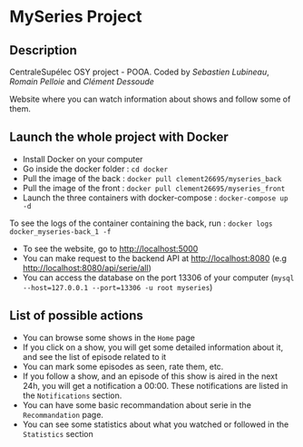 # MySeries Project

## Description

CentraleSupélec OSY project - POOA. Coded by *Sebastien Lubineau*, *Romain Pelloie* and *Clément Dessoude*

Website where you can watch information about shows and follow some of them.

## Launch the whole project with Docker

- Install Docker on your computer
- Go inside the docker folder : `cd docker`
- Pull the image of the back : `docker pull clement26695/myseries_back`
- Pull the image of the front : `docker pull clement26695/myseries_front`
- Launch the three containers with docker-compose : `docker-compose up -d`

To see the logs of the container containing the back, run : `docker logs docker_myseries-back_1 -f`

- To see the website, go to <http://localhost:5000>
- You can make request to the backend API at <http://localhost:8080> (e.g <http://localhost:8080/api/serie/all>)
- You can access the database on the port 13306 of your computer (`mysql --host=127.0.0.1 --port=13306 -u root myseries`)

## List of possible actions

- You can browse some shows in the `Home` page
- If you click on a show, you will get some detailed information about it, and see the list of episode related to it
- You can mark some episodes as seen, rate them, etc.
- If you follow a show, and an episode of this show is aired in the next 24h, you will get a notification a 00:00. These notifications are listed in the `Notifications` section.
- You can have some basic recommandation about serie in the `Recommandation` page.
- You can see some statistics about what you watched or followed in the `Statistics` section
